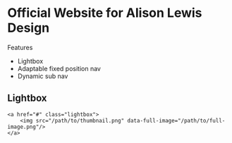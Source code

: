 Official Website for Alison Lewis Design
========================================

Features
* Lightbox
* Adaptable fixed position nav
* Dynamic sub nav

Lightbox
--------
    <a href="#" class="lightbox">
        <img src="/path/to/thumbnail.png" data-full-image="/path/to/full-image.png"/>
    </a>
